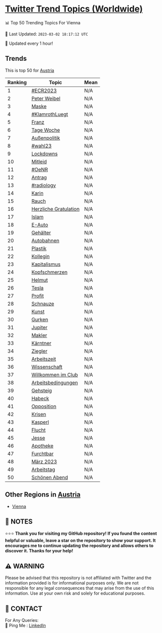 [Twitter Trend Topics (Worldwide)](https://github.com/ErcinDedeoglu/Twitter-Trend-Topics)
==========


📊 Top 50 Trending Topics For Vienna

📆 Last Updated: `2023-03-02 18:17:12 UTC`

🔧 Updated every 1 hour!


## Trends

This is top 50 for [Austria](</Austria>)

| Ranking | Topic | Mean |
| ------- | ------------ | ------------ |
| 1 | [#ECR2023](http://twitter.com/search?q=%23ECR2023) | N/A |
| 2 | [Peter Weibel](http://twitter.com/search?q=Peter+Weibel) | N/A |
| 3 | [Maske](http://twitter.com/search?q=Maske) | N/A |
| 4 | [#KlamrothLuegt](http://twitter.com/search?q=%23KlamrothLuegt) | N/A |
| 5 | [Franz](http://twitter.com/search?q=Franz) | N/A |
| 6 | [Tage Woche](http://twitter.com/search?q=Tage+Woche) | N/A |
| 7 | [Außenpolitik](http://twitter.com/search?q=Au%c3%9fenpolitik) | N/A |
| 8 | [#wahl23](http://twitter.com/search?q=%23wahl23) | N/A |
| 9 | [Lockdowns](http://twitter.com/search?q=Lockdowns) | N/A |
| 10 | [Mitleid](http://twitter.com/search?q=Mitleid) | N/A |
| 11 | [#OeNR](http://twitter.com/search?q=%23OeNR) | N/A |
| 12 | [Antrag](http://twitter.com/search?q=Antrag) | N/A |
| 13 | [#radiology](http://twitter.com/search?q=%23radiology) | N/A |
| 14 | [Karin](http://twitter.com/search?q=Karin) | N/A |
| 15 | [Rauch](http://twitter.com/search?q=Rauch) | N/A |
| 16 | [Herzliche Gratulation](http://twitter.com/search?q=Herzliche+Gratulation) | N/A |
| 17 | [Islam](http://twitter.com/search?q=Islam) | N/A |
| 18 | [E-Auto](http://twitter.com/search?q=E-Auto) | N/A |
| 19 | [Gehälter](http://twitter.com/search?q=Geh%c3%a4lter) | N/A |
| 20 | [Autobahnen](http://twitter.com/search?q=Autobahnen) | N/A |
| 21 | [Plastik](http://twitter.com/search?q=Plastik) | N/A |
| 22 | [Kollegin](http://twitter.com/search?q=Kollegin) | N/A |
| 23 | [Kapitalismus](http://twitter.com/search?q=Kapitalismus) | N/A |
| 24 | [Kopfschmerzen](http://twitter.com/search?q=Kopfschmerzen) | N/A |
| 25 | [Helmut](http://twitter.com/search?q=Helmut) | N/A |
| 26 | [Tesla](http://twitter.com/search?q=Tesla) | N/A |
| 27 | [Profit](http://twitter.com/search?q=Profit) | N/A |
| 28 | [Schnauze](http://twitter.com/search?q=Schnauze) | N/A |
| 29 | [Kunst](http://twitter.com/search?q=Kunst) | N/A |
| 30 | [Gurken](http://twitter.com/search?q=Gurken) | N/A |
| 31 | [Jupiter](http://twitter.com/search?q=Jupiter) | N/A |
| 32 | [Makler](http://twitter.com/search?q=Makler) | N/A |
| 33 | [Kärntner](http://twitter.com/search?q=K%c3%a4rntner) | N/A |
| 34 | [Ziegler](http://twitter.com/search?q=Ziegler) | N/A |
| 35 | [Arbeitszeit](http://twitter.com/search?q=Arbeitszeit) | N/A |
| 36 | [Wissenschaft](http://twitter.com/search?q=Wissenschaft) | N/A |
| 37 | [Willkommen im Club](http://twitter.com/search?q=Willkommen+im+Club) | N/A |
| 38 | [Arbeitsbedingungen](http://twitter.com/search?q=Arbeitsbedingungen) | N/A |
| 39 | [Gehsteig](http://twitter.com/search?q=Gehsteig) | N/A |
| 40 | [Habeck](http://twitter.com/search?q=Habeck) | N/A |
| 41 | [Opposition](http://twitter.com/search?q=Opposition) | N/A |
| 42 | [Krisen](http://twitter.com/search?q=Krisen) | N/A |
| 43 | [Kasperl](http://twitter.com/search?q=Kasperl) | N/A |
| 44 | [Flucht](http://twitter.com/search?q=Flucht) | N/A |
| 45 | [Jesse](http://twitter.com/search?q=Jesse) | N/A |
| 46 | [Apotheke](http://twitter.com/search?q=Apotheke) | N/A |
| 47 | [Furchtbar](http://twitter.com/search?q=Furchtbar) | N/A |
| 48 | [März 2023](http://twitter.com/search?q=M%c3%a4rz+2023) | N/A |
| 49 | [Arbeitstag](http://twitter.com/search?q=Arbeitstag) | N/A |
| 50 | [Schönen Abend](http://twitter.com/search?q=Sch%c3%b6nen+Abend) | N/A |



## Other Regions in [Austria](</Austria>)

* [Vienna](</Austria/Vienna.md>)



## 📝 NOTES

⭐⭐⭐ **Thank you for visiting my GitHub repository! If you found the content helpful or valuable, leave a star on the repository to show your support. It encourages me to continue updating the repository and allows others to discover it. Thanks for your help!**


## ⚠️ WARNING

Please be advised that this repository is not affiliated with Twitter and the information provided is for informational purposes only. We are not responsible for any legal consequences that may arise from the use of this information. Use at your own risk and solely for educational purposes.


## 📨 CONTACT

 For Any Queries:  
            🏓 Ping Me : [LinkedIn](https://www.linkedin.com/in/ercindedeoglu/)
